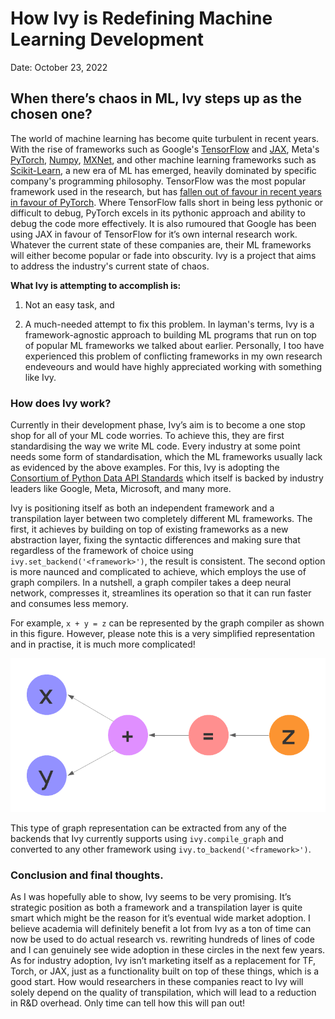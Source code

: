 # How Ivy is Redefining Machine Learning Development

Date: October 23, 2022

## When there’s chaos in ML, Ivy steps up as the chosen one?

The world of machine learning has become quite turbulent in recent years. With the rise of frameworks such as Google's [TensorFlow](https://www.tensorflow.org/) and [JAX](https://jax.readthedocs.io/en/latest/), Meta's [PyTorch](http://pytorch.org/), [Numpy](https://numpy.org/), [MXNet](https://mxnet.apache.org/versions/1.9.1/), and other machine learning frameworks such as [Scikit-Learn](https://scikit-learn.org/), a new era of ML has emerged, heavily dominated by specific company's programming philosophy. TensorFlow was the most popular framework used in the research, but has [fallen out of favour in recent years in favour of PyTorch](https://www.assemblyai.com/blog/pytorch-vs-tensorflow-in-2022/). Where TensorFlow falls short in being less pythonic or difficult to debug, PyTorch excels in its pythonic approach and ability to debug the code more effectively. It is also rumoured that Google has been using JAX in favour of TensorFlow for it’s own internal research work. Whatever the current state of these companies are, their ML frameworks will either become popular or fade into obscurity. Ivy is a project that aims to address the industry's current state of chaos. 

**What Ivy is attempting to accomplish is:**

1. Not an easy task, and 

2. A much-needed attempt to fix this problem. In layman's terms, Ivy is a framework-agnostic approach to building ML programs that run on top of popular ML frameworks we talked about earlier. Personally, I too have experienced this problem of conflicting frameworks in my own research endeveours and would have highly appreciated working with something like Ivy.

### How does Ivy work?

Currently in their development phase, Ivy’s aim is to become a one stop shop for all of your ML code worries. To achieve this, they are first standardising the way we write ML code. Every industry at some point needs some form of standardisation, which the ML frameworks usually lack as evidenced by the above examples. For this, Ivy is adopting the [Consortium of Python Data API Standards](https://data-apis.org/array-api/latest/) which itself is backed by industry leaders like Google, Meta, Microsoft, and many more. 

Ivy is positioning itself as both an independent framework and a transpilation layer between two completely different ML frameworks. The first, it achieves by building on top of existing frameworks as a new abstraction layer, fixing the syntactic differences and making sure that regardless of the framework of choice using `ivy.set_backend('<framework>')`, the result is consistent. The second option is more naunced and complicated to achieve, which employs the use of graph compilers. In a nutshell, a graph compiler takes a deep neural network, compresses it, streamlines its operation so that it can run faster and consumes less memory.  

For example, `x + y = z` can be represented by the graph compiler as shown in this figure. However, please note this is a very simplified representation and in practise, it is much more complicated!

![Blank diagram(5).png](Blank_diagram(5).png)

This type of graph representation can be extracted from any of the backends that Ivy currently supports using `ivy.compile_graph` and converted to any other framework using `ivy.to_backend('<framework>')`.

### Conclusion and final thoughts.

As I was hopefully able to show, Ivy seems to be very promising. It’s strategic position as both a framework and a transpilation layer is quite smart which might be the reason for it’s eventual wide market adoption. I believe academia will definitely benefit a lot from Ivy as a ton of time can now be used to do actual research vs. rewriting hundreds of lines of code and I can genuinely see wide adoption in these circles in the next few years. As for industry adoption, Ivy isn’t marketing itself as a replacement for TF, Torch, or JAX, just as a functionality built on top of these things, which is a good start. How would researchers in these companies react to Ivy will solely depend on the quality of transpilation, which will lead to a reduction in R&D overhead. Only time can tell how this will pan out!
